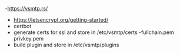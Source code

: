
-https://vsmtp.rs/ 
- https://letsencrypt.org/getting-started/
- certbot
- generate certs for ssl and store in /etc/vsmtp/certs
	-fullchain.pem  privkey.pem
- build plugin and store in /etc/vsmtp/plugins
